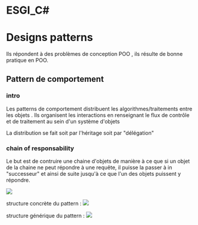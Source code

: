 # ESGI_C#

# Designs patterns

Ils répondent à des problèmes de conception POO , ils résulte de bonne pratique en POO.

## Pattern de comportement

### intro

Les patterns de comportement distribuent les algorithmes/traitements entre les objets .
Ils organisent les interactions en renseignant le flux de contrôle et de traitement au sein d'un système d'objets

La distribution se fait soit par l'héritage soit par "délégation"

### chain of responsability

Le but est de contruire une chaine d'objets de manière à ce que si un objet de la chaine ne peut répondre à une requête, il puisse la passer à in "successeur" et ainsi de suite jusqu'à ce que l'un des objets puissent y répondre.

![](https://i.imgur.com/iM1qpCG.png)

structure concrète du pattern :
![](https://i.imgur.com/Qiu0sUn.png)

structure générique du pattern :
![](https://i.imgur.com/o85fUHO.png)